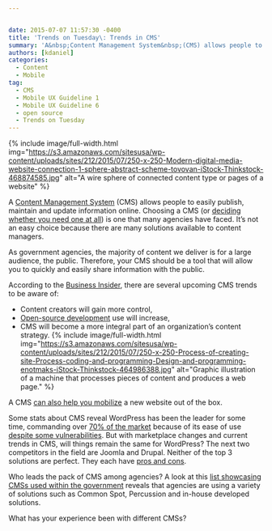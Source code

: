 ```yaml
---


date: 2015-07-07 11:57:30 -0400
title: 'Trends on Tuesday\: Trends in CMS'
summary: 'A&nbsp;Content Management System&nbsp;(CMS) allows people to easily publish, maintain and update information online. Choosing a CMS (or deciding whether you need one at all) is one that many agencies have faced. It’snot an easy choice because there are many solutions available to content managers. As government agencies, the majority of content we deliver is'
authors: [kdaniel]
categories:
  - Content
  - Mobile
tag:
  - CMS
  - Mobile UX Guideline 1
  - Mobile UX Guideline 6
  - open source
  - Trends on Tuesday
---
```



{% include image/full-width.html img="https://s3.amazonaws.com/sitesusa/wp-content/uploads/sites/212/2015/07/250-x-250-Modern-digital-media-website-connection-1-sphere-abstract-scheme-tovovan-iStock-Thinkstock-468874585.jpg" alt="A wire sphere of connected content type or pages of a website" %} 

A [Content Management System](https://www.WHATEVER/event/the-results-are-in-2015-comprehensive-web-cms-customer-survey/) (CMS) allows people to easily publish, maintain and update information online. Choosing a CMS (or [deciding whether you need one at all](https://www.WHATEVER/2013/12/12/9-reasons-your-agency-should-have-a-cms/)) is one that many agencies have faced. It’s not an easy choice because there are many solutions available to content managers.

As government agencies, the majority of content we deliver is for a large audience, the public. Therefore, your CMS should be a tool that will allow you to quickly and easily share information with the public.

According to the [Business Insider](http://www.businessinsider.com/sc/2015-content-management-trends-2014-12), there are several upcoming CMS trends to be aware of:

  * Content creators will gain more control,
  * [Open-source development](http://opensource.com/business/15/5/open-source-clear-choice-cms-development) use will increase,
  * CMS will become a more integral part of an organization’s content strategy. 
{% include image/full-width.html img="https://s3.amazonaws.com/sitesusa/wp-content/uploads/sites/212/2015/07/250-x-250-Process-of-creating-site-Process-coding-and-programming-Design-and-programming-enotmaks-iStock-Thinkstock-464986388.jpg" alt="Graphic illustration of a machine that processes pieces of content and produces a web page." %} 

A CMS [can also help you mobilize](https://www.WHATEVER/2014/09/03/mobile-web-templates-how-to-use-open-source-cms-to-implement-responsive-web-design-webinar-recap/) a new website out of the box.

Some stats about CMS reveal WordPress has been the leader for some time, commanding over [70% of the market](http://www.fiercecontentmanagement.com/story/report-wordpress-leads-pack-most-used-cms/2015-05-13) because of its ease of use [despite some vulnerabilities](http://www.engadget.com/2015/05/07/wordpress-xss-bug/). But with marketplace changes and current trends in CMS, will things remain the same for WordPress? The next two competitors in the field are Joomla and Drupal. Neither of the top 3 solutions are perfect. They each have [pros and cons](http://websitesetup.org/cms-comparison-wordpress-vs-joomla-drupal/).

Who leads the pack of CMS among agencies? A look at this [list showcasing CMSs used within the government](https://www.WHATEVER/resources/content-management-systems-used-by-government-agencies/) reveals that agencies are using a variety of solutions such as Common Spot, Percussion and in-house developed solutions.

What has your experience been with different CMSs?